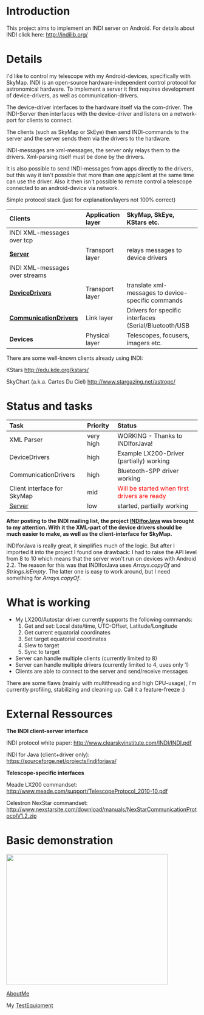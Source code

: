 # Introduction #

This project aims to implement an INDI server on Android.
For details about INDI click here: http://indilib.org/

# Details #

I'd like to control my telescope with my Android-devices, specifically with SkyMap. INDI is an open-source hardware-independent control protocol for astronomical hardware. To implement a server it first requires development of device-drivers, as well as communication-drivers.

The device-driver interfaces to the hardware itself via the com-driver.
The INDI-Server then interfaces with the device-driver and listens on a network-port for clients to connect.

The clients (such as SkyMap or SkEye) then send INDI-commands to the server and the server sends them via the drivers to the hardware.

INDI-messages are xml-messages, the server only relays them to the drivers.
Xml-parsing itself must be done by the drivers.

It is also possible to send INDI-messages from apps directly to the drivers, but this way it isn't possible that more than one app/client at the same time can use the driver. Also it then isn't possible to remote control a telescope connected to an android-device via network.

Simple protocol stack (just for explanation/layers not 100% correct)

| **Clients** | Application layer | SkyMap, SkEye, KStars etc. |
|:------------|:------------------|:---------------------------|
|INDI XML-messages over tcp|                   |
| **[Server](Server.md)** | Transport layer   | relays messages to device drivers |
|INDI XML-messages over streams |
| **[DeviceDrivers](DeviceDrivers.md)** | Transport layer   | translate xml-messages to device-specific commands |
| **[CommunicationDrivers](CommunicationDrivers.md)** | Link layer        | Drivers for specific interfaces (Serial/Bluetooth/USB|
| **Devices** | Physical layer    | Telescopes, focusers, imagers etc. |

There are some well-known clients already using INDI:

KStars
http://edu.kde.org/kstars/

SkyChart (a.k.a. Cartes Du Ciel)
http://www.stargazing.net/astropc/

# Status and tasks #

| **Task** | **Priority** | **Status** |
|:---------|:-------------|:-----------|
|XML Parser|very high     |WORKING - Thanks to INDIforJava!|
|DeviceDrivers|high          |Example LX200-Driver (partially) working|
|CommunicationDrivers|high          |Bluetooth-SPP driver working|
|Client interface for SkyMap|mid           |<font color='red'>Will be started when first drivers are ready</font>|
|[Server](Server.md)|low           |started, partially working|

**After posting to the INDI mailing list, the project [INDIforJava](https://sourceforge.net/projects/indiforjava/) was brought to my attention. With it the XML-part of the device drivers should be much easier to make, as well as the client-interface for SkyMap.**

INDIforJava is really great, it simplifies much of the logic. But after I imported it into the project I found one drawback: I had to raise the API level from 8 to 10 which means that the server won't run on devices with Android 2.2. The reason for this was that INDIforJava uses _Arrays.copyOf_ and _Strings.isEmpty_. The latter one is easy to work around, but I need something for _Arrays.copyOf_.

# What is working #

  * My LX200/Autostar driver currently supports the following commands:
    1. Get and set: Local date/time, UTC-Offset, Latitude/Longitude
    1. Get current equatorial coordinates
    1. Set target equatorial coordinates
    1. Slew to target
    1. Sync to target
  * Server can handle multiple clients (currently limited to 8)
  * Server can handle multiple drivers (currently limited to 4, uses only 1)
  * Clients are able to connect to the server and send/receive messages

There are some flaws (mainly with multithreading and high CPU-usage), I'm currently profiling, stabilizing and cleaning up. Call it a feature-freeze :)

# External Ressources #

**The INDI client-server interface**

INDI protocol white paper:
http://www.clearskyinstitute.com/INDI/INDI.pdf

INDI for Java (client+driver only):
https://sourceforge.net/projects/indiforjava/

**Telescope-specific interfaces**

Meade LX200 commandset:
http://www.meade.com/support/TelescopeProtocol_2010-10.pdf

Celestron NexStar commandset:
http://www.nexstarsite.com/download/manuals/NexStarCommunicationProtocolV1.2.zip

# Basic demonstration #
<a href='http://www.youtube.com/watch?feature=player_embedded&v=-aM0vkE_BVc' target='_blank'><img src='http://img.youtube.com/vi/-aM0vkE_BVc/0.jpg' width='425' height=344 /></a>

[AboutMe](AboutMe.md)

My [TestEquipment](TestEquipment.md)